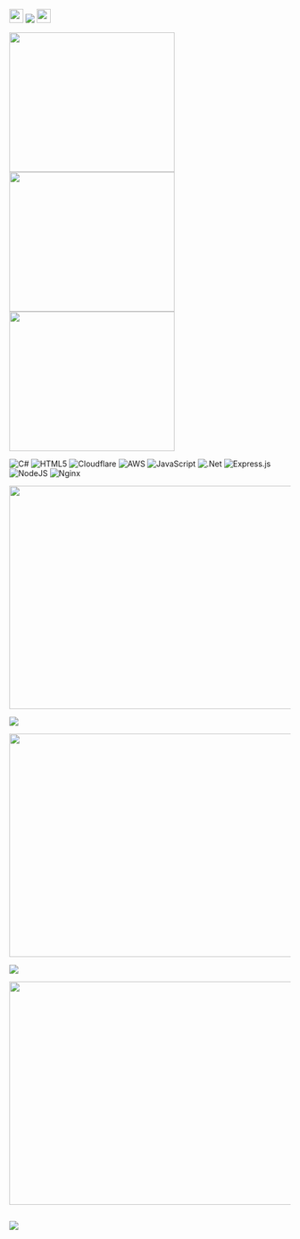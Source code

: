 <img src="https://user-images.githubusercontent.com/74219635/186512740-c2cc6ae8-a3c0-49f4-9dc4-115fdc88441f.gif" width="25"> ![](https://visitcount.itsvg.in/api?id=Edward7s&icon=0&color=1) <img src="https://user-images.githubusercontent.com/74219635/186512740-c2cc6ae8-a3c0-49f4-9dc4-115fdc88441f.gif" width="25">


<img src="https://user-images.githubusercontent.com/74219635/186514038-a2463103-a33e-41e8-bb9d-f66802d2a0a8.gif" width="296" height="250">   <img src="https://user-images.githubusercontent.com/74219635/186515601-6091a347-986d-4b49-a033-4424dcbf8088.gif" width="296" height="250"> <img src="https://user-images.githubusercontent.com/74219635/186515668-4d6bd83d-2d84-4842-baea-62123bf23800.gif" width="296" height="250">

![C#](https://img.shields.io/badge/c%23-%23239120.svg?style=for-the-badge&logo=c-sharp&logoColor=white) ![HTML5](https://img.shields.io/badge/html5-%23E34F26.svg?style=for-the-badge&logo=html5&logoColor=white) ![Cloudflare](https://img.shields.io/badge/Cloudflare-F38020?style=for-the-badge&logo=Cloudflare&logoColor=white) ![AWS](https://img.shields.io/badge/AWS-%23FF9900.svg?style=for-the-badge&logo=amazon-aws&logoColor=white) ![JavaScript](https://img.shields.io/badge/javascript-%23323330.svg?style=for-the-badge&logo=javascript&logoColor=%23F7DF1E) ![.Net](https://img.shields.io/badge/.NET-5C2D91?style=for-the-badge&logo=.net&logoColor=white) ![Express.js](https://img.shields.io/badge/express.js-%23404d59.svg?style=for-the-badge&logo=express&logoColor=%2361DAFB) ![NodeJS](https://img.shields.io/badge/node.js-6DA55F?style=for-the-badge&logo=node.js&logoColor=white) ![Nginx](https://img.shields.io/badge/nginx-%23009639.svg?style=for-the-badge&logo=nginx&logoColor=white)

<img src="https://user-images.githubusercontent.com/74219635/186515634-e0cff109-8dea-4c91-b2d2-d16a1ee74085.gif" width="800" height="400"> 

![](https://github-readme-stats.vercel.app/api?username=Edward7s&theme=tokyonight&hide_border=true&include_all_commits=true&count_private=true)<br/>

<img src="https://user-images.githubusercontent.com/74219635/186518180-7c0bf13d-0a36-4ee8-9895-868676058e58.gif" width="800" height="400"> 

![](https://github-readme-streak-stats.herokuapp.com/?user=Edward7s&theme=tokyonight&hide_border=true)<br/>

<img src="https://user-images.githubusercontent.com/74219635/186518228-b7cb112b-7a47-458e-8424-f2b825089dbe.gif" width="800" height="400">

![](https://github-readme-stats.vercel.app/api/top-langs/?username=Edward7s&theme=tokyonight&hide_border=true&include_all_commits=true&count_private=true&layout=compact)
---


